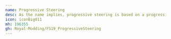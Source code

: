 ```yaml
---
name: Progressive Steering
desc: As the name implies, progressive steering is based on a progressive steering ratio. This significantly increase the precision in high-speed maneuvering.
icon: iconBig011
mh: 196355
gh: Royal-Modding/FS19_ProgressiveSteering
---
```

